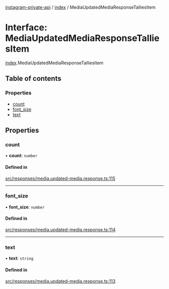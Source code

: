 [instagram-private-api](../../README.md) / [index](../../modules/index.md) / MediaUpdatedMediaResponseTalliesItem

# Interface: MediaUpdatedMediaResponseTalliesItem

[index](../../modules/index.md).MediaUpdatedMediaResponseTalliesItem

## Table of contents

### Properties

- [count](MediaUpdatedMediaResponseTalliesItem.md#count)
- [font\_size](MediaUpdatedMediaResponseTalliesItem.md#font_size)
- [text](MediaUpdatedMediaResponseTalliesItem.md#text)

## Properties

### count

• **count**: `number`

#### Defined in

[src/responses/media.updated-media.response.ts:115](https://github.com/Nerixyz/instagram-private-api/blob/0e0721c/src/responses/media.updated-media.response.ts#L115)

___

### font\_size

• **font\_size**: `number`

#### Defined in

[src/responses/media.updated-media.response.ts:114](https://github.com/Nerixyz/instagram-private-api/blob/0e0721c/src/responses/media.updated-media.response.ts#L114)

___

### text

• **text**: `string`

#### Defined in

[src/responses/media.updated-media.response.ts:113](https://github.com/Nerixyz/instagram-private-api/blob/0e0721c/src/responses/media.updated-media.response.ts#L113)
